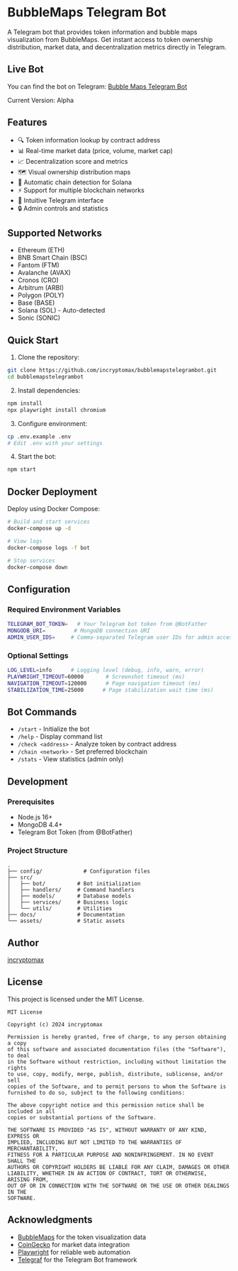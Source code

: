 # BubbleMaps Telegram Bot

A Telegram bot that provides token information and bubble maps visualization from BubbleMaps. Get instant access to token ownership distribution, market data, and decentralization metrics directly in Telegram.

## Live Bot

You can find the bot on Telegram: [Bubble Maps Telegram Bot](https://t.me/bubblemapstelegrambot)

Current Version: Alpha

## Features

- 🔍 Token information lookup by contract address
- 📊 Real-time market data (price, volume, market cap)
- 📈 Decentralization score and metrics
- 🗺️ Visual ownership distribution maps
- 🔄 Automatic chain detection for Solana
- ⚡ Support for multiple blockchain networks
- 📱 Intuitive Telegram interface
- 🔒 Admin controls and statistics

## Supported Networks

- Ethereum (ETH)
- BNB Smart Chain (BSC)
- Fantom (FTM)
- Avalanche (AVAX)
- Cronos (CRO)
- Arbitrum (ARBI)
- Polygon (POLY)
- Base (BASE)
- Solana (SOL) - Auto-detected
- Sonic (SONIC)

## Quick Start

1. Clone the repository:
```bash
git clone https://github.com/incryptomax/bubblemapstelegrambot.git
cd bubblemapstelegrambot
```

2. Install dependencies:
```bash
npm install
npx playwright install chromium
```

3. Configure environment:
```bash
cp .env.example .env
# Edit .env with your settings
```

4. Start the bot:
```bash
npm start
```

## Docker Deployment

Deploy using Docker Compose:

```bash
# Build and start services
docker-compose up -d

# View logs
docker-compose logs -f bot

# Stop services
docker-compose down
```

## Configuration

### Required Environment Variables

```bash
TELEGRAM_BOT_TOKEN=   # Your Telegram bot token from @BotFather
MONGODB_URI=         # MongoDB connection URI
ADMIN_USER_IDS=     # Comma-separated Telegram user IDs for admin access
```

### Optional Settings

```bash
LOG_LEVEL=info      # Logging level (debug, info, warn, error)
PLAYWRIGHT_TIMEOUT=60000       # Screenshot timeout (ms)
NAVIGATION_TIMEOUT=120000      # Page navigation timeout (ms)
STABILIZATION_TIME=25000      # Page stabilization wait time (ms)
```

## Bot Commands

- `/start` - Initialize the bot
- `/help` - Display command list
- `/check <address>` - Analyze token by contract address
- `/chain <network>` - Set preferred blockchain
- `/stats` - View statistics (admin only)

## Development

### Prerequisites

- Node.js 16+
- MongoDB 4.4+
- Telegram Bot Token (from @BotFather)

### Project Structure

```
.
├── config/             # Configuration files
├── src/
│   ├── bot/          # Bot initialization
│   ├── handlers/     # Command handlers
│   ├── models/       # Database models
│   ├── services/     # Business logic
│   └── utils/        # Utilities
├── docs/             # Documentation
└── assets/           # Static assets
```

## Author

[incryptomax](https://github.com/incryptomax)

## License

This project is licensed under the MIT License.

```
MIT License

Copyright (c) 2024 incryptomax

Permission is hereby granted, free of charge, to any person obtaining a copy
of this software and associated documentation files (the "Software"), to deal
in the Software without restriction, including without limitation the rights
to use, copy, modify, merge, publish, distribute, sublicense, and/or sell
copies of the Software, and to permit persons to whom the Software is
furnished to do so, subject to the following conditions:

The above copyright notice and this permission notice shall be included in all
copies or substantial portions of the Software.

THE SOFTWARE IS PROVIDED "AS IS", WITHOUT WARRANTY OF ANY KIND, EXPRESS OR
IMPLIED, INCLUDING BUT NOT LIMITED TO THE WARRANTIES OF MERCHANTABILITY,
FITNESS FOR A PARTICULAR PURPOSE AND NONINFRINGEMENT. IN NO EVENT SHALL THE
AUTHORS OR COPYRIGHT HOLDERS BE LIABLE FOR ANY CLAIM, DAMAGES OR OTHER
LIABILITY, WHETHER IN AN ACTION OF CONTRACT, TORT OR OTHERWISE, ARISING FROM,
OUT OF OR IN CONNECTION WITH THE SOFTWARE OR THE USE OR OTHER DEALINGS IN THE
SOFTWARE.
```

## Acknowledgments

- [BubbleMaps](https://app.bubblemaps.io/) for the token visualization data
- [CoinGecko](https://www.coingecko.com/) for market data integration
- [Playwright](https://playwright.dev/) for reliable web automation
- [Telegraf](https://telegraf.js.org/) for the Telegram Bot framework 